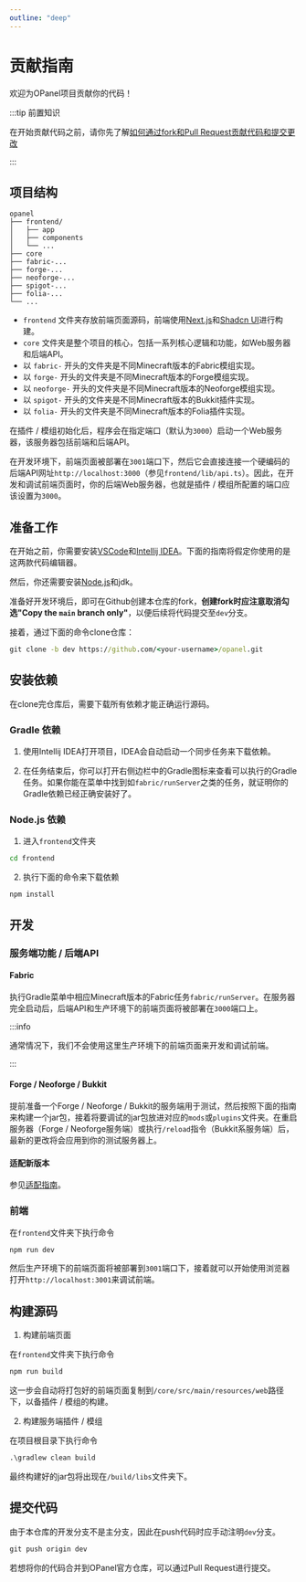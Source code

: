 ```yaml
---
outline: "deep"
---
```


# 贡献指南

欢迎为OPanel项目贡献你的代码！

:::tip 前置知识

在开始贡献代码之前，请你先了解[如何通过fork和Pull Request贡献代码和提交更改](https://docs.github.com/en/pull-requests/collaborating-with-pull-requests/proposing-changes-to-your-work-with-pull-requests/creating-a-pull-request-from-a-fork)

:::

## 项目结构

```
opanel
├── frontend/
│   ├── app
│   ├── components
│   └── ...
├── core
├── fabric-...
├── forge-...
├── neoforge-...
├── spigot-...
├── folia-...
└── ...
```

- `frontend` 文件夹存放前端页面源码，前端使用[Next.js](https://nextjs.org)和[Shadcn UI](https://ui.shadcn.com)进行构建。
- `core` 文件夹是整个项目的核心，包括一系列核心逻辑和功能，如Web服务器和后端API。
- 以 `fabric-` 开头的文件夹是不同Minecraft版本的Fabric模组实现。
- 以 `forge-` 开头的文件夹是不同Minecraft版本的Forge模组实现。
- 以 `neoforge-` 开头的文件夹是不同Minecraft版本的Neoforge模组实现。
- 以 `spigot-` 开头的文件夹是不同Minecraft版本的Bukkit插件实现。
- 以 `folia-` 开头的文件夹是不同Minecraft版本的Folia插件实现。

在插件 / 模组初始化后，程序会在指定端口（默认为`3000`）启动一个Web服务器，该服务器包括前端和后端API。

在开发环境下，前端页面被部署在`3001`端口下，然后它会直接连接一个硬编码的后端API网址`http://localhost:3000`（参见`frontend/lib/api.ts`）。因此，在开发和调试前端页面时，你的后端Web服务器，也就是插件 / 模组所配置的端口应该设置为`3000`。

## 准备工作

在开始之前，你需要安装[VSCode](https://code.visualstudio.com)和[Intellij IDEA](https://jetbrains.com/idea)。下面的指南将假定你使用的是这两款代码编辑器。

然后，你还需要安装[Node.js](https://nodejs.org)和jdk。

准备好开发环境后，即可在Github创建本仓库的fork，**创建fork时应注意取消勾选"Copy the `main` branch only"**，以便后续将代码提交至`dev`分支。

接着，通过下面的命令clone仓库：

```cmd
git clone -b dev https://github.com/<your-username>/opanel.git
```

## 安装依赖

在clone完仓库后，需要下载所有依赖才能正确运行源码。

### Gradle 依赖

1. 使用Intellij IDEA打开项目，IDEA会自动启动一个同步任务来下载依赖。

2. 在任务结束后，你可以打开右侧边栏中的Gradle图标来查看可以执行的Gradle任务。如果你能在菜单中找到如`fabric/runServer`之类的任务，就证明你的Gradle依赖已经正确安装好了。

### Node.js 依赖

1. 进入`frontend`文件夹

```cmd
cd frontend
```

2. 执行下面的命令来下载依赖

```
npm install
```

## 开发

### 服务端功能 / 后端API

#### Fabric

执行Gradle菜单中相应Minecraft版本的Fabric任务`fabric/runServer`。在服务器完全启动后，后端API和生产环境下的前端页面将被部署在`3000`端口上。

:::info

通常情况下，我们不会使用这里生产环境下的前端页面来开发和调试前端。

:::

#### Forge / Neoforge / Bukkit

提前准备一个Forge / Neoforge / Bukkit的服务端用于测试，然后按照下面的指南来构建一个jar包，接着将要调试的jar包放进对应的`mods`或`plugins`文件夹。在重启服务器（Forge / Neoforge服务端）或执行`/reload`指令（Bukkit系服务端）后，最新的更改将会应用到你的测试服务器上。

#### 适配新版本

参见[适配指南](./adaptation.html)。

### 前端

在`frontend`文件夹下执行命令

```cmd
npm run dev
```

然后生产环境下的前端页面将被部署到`3001`端口下，接着就可以开始使用浏览器打开`http://localhost:3001`来调试前端。

## 构建源码

1. 构建前端页面

在`frontend`文件夹下执行命令

```cmd
npm run build
```

这一步会自动将打包好的前端页面复制到`/core/src/main/resources/web`路径下，以备插件 / 模组的构建。

2. 构建服务端插件 / 模组

在项目根目录下执行命令

```cmd
.\gradlew clean build
```

最终构建好的jar包将出现在`/build/libs`文件夹下。

## 提交代码

由于本仓库的开发分支不是主分支，因此在push代码时应手动注明`dev`分支。

```cmd
git push origin dev
```

若想将你的代码合并到OPanel官方仓库，可以通过Pull Request进行提交。
